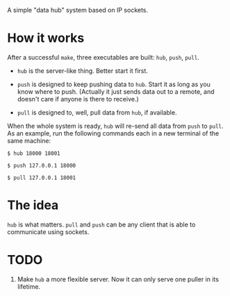 A simple "data hub" system based on IP sockets.

# How it works

After a successful `make`, three executables are built: `hub`, `push`, `pull`.

* `hub` is the server-like thing. Better start it first.

* `push` is designed to keep pushing data to `hub`. Start it as long as you know where to push.
  (Actually it just sends data out to a remote, and doesn't care if anyone is there to receive.)

* `pull` is designed to, well, pull data from `hub`, if available.

When the whole system is ready, `hub` will re-send all data from `push` to `pull`.
As an example, run the following commands each in a new terminal of the same machine:

    $ hub 18000 18001

    $ push 127.0.0.1 18000

    $ pull 127.0.0.1 18001

# The idea

`hub` is what matters. `pull` and `push` can be any client that is able to communicate using sockets.

# TODO

1. Make `hub` a more flexible server. Now it can only serve one puller in its lifetime.